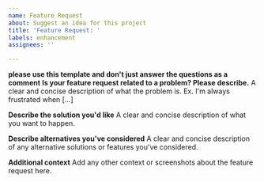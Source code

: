 ```yaml
---
name: Feature Request
about: Suggest an idea for this project
title: 'Feature Request: '
labels: enhancement
assignees: ''

---
```


**please use this template and don't just answer the questions as a comment**
**Is your feature request related to a problem? Please describe.**
A clear and concise description of what the problem is. Ex. I'm always frustrated when [...]

**Describe the solution you'd like**
A clear and concise description of what you want to happen.

**Describe alternatives you've considered**
A clear and concise description of any alternative solutions or features you've considered.

**Additional context**
Add any other context or screenshots about the feature request here.
